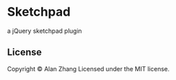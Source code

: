 # Sketchpad
a jQuery sketchpad plugin

## License
Copyright © Alan Zhang
Licensed under the MIT license.
